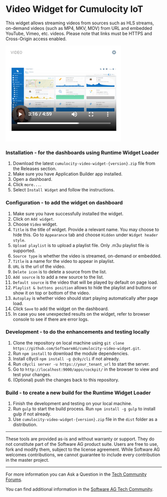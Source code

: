 # Video Widget for Cumulocity IoT

This widget allows streaming videos from sources such as HLS streams, on-demand videos (such as MP4, MKV, MOV) from URL and embedded YouTube, Vimeo, etc. videos. Please note that links must be HTTPS and Cross-Origin access enabled.

![Preview](src/cumulocity-video-widget/assets/img-preview.png)

### Installation - for the dashboards using Runtime Widget Loader
1. Download the latest `cumulocity-video-widget-{version}.zip` file from the Releases section.
2. Make sure you have Application Builder app installed.
3. Open a dashboard.
4. Click `more...`.
5. Select `Install Widget` and follow the instructions.

### Configuration - to add the widget on dashboard
1. Make sure you have successfully installed the widget.
2. Click on `Add widget`.
3. Choose `Video` widget.
4. `Title` is the title of widget. Provide a relevant name. You may choose to hide this. Go to `Appearance` tab and choose `Hidden` under `Widget header style`.
5. `Upload playlist` is to upload a playlist file. Only .m3u playlist file is supported.
6. `Source type` is whether the video is streamed, on-demand or embedded.
7. `Title` is a name for the video to appear in playlist.
8. `URL` is the url of the video.
9. `Delete icon` is to delete a source from the list.
10. `Add source` is to add a new source to the list.
11. `Default source` is the video that will be played by default on page load.
12. `Playlist & buttons position` allows to hide the playlist and buttons or show it on top or bottom of the video.
13. `Autoplay` is whether video should start playing automatically after page load.
14. Click `Save` to add the widget on the dashboard.
15. In case you see unexpected results on the widget, refer to browser console to see if there are error logs.

### Development - to do the enhancements and testing locally
1. Clone the repository on local machine using `git clone https://github.com/SoftwareAG/cumulocity-video-widget.git`.
2. Run `npm install` to download the module dependencies.
3. Install c8ycli `npm install -g @c8y/cli` if not already.
4. Run `c8ycli server -u https://your_tenant_url` to start the server.
5. Go to `http://localhost:9000/apps/cockpit/` in the browser to view and test your changes.
6. (Optional) push the changes back to this repository.

### Build - to create a new build for the Runtime Widget Loader
1. Finish the development and testing on your local machine.
2. Run `gulp` to start the build process. Run `npm install -g gulp` to install gulp if not already.
3. Use `cumulocity-video-widget-{version}.zip` file in the `dist` folder as a distribution.

------------------------------

These tools are provided as-is and without warranty or support. They do not constitute part of the Software AG product suite. Users are free to use, fork and modify them, subject to the license agreement. While Software AG welcomes contributions, we cannot guarantee to include every contribution in the master project.

------------------------------

For more information you can Ask a Question in the [Tech Community Forums](https://tech.forums.softwareag.com/tags/c/forum/1/Cumulocity-IoT).
  
  
You can find additional information in the [Software AG Tech Community](https://tech.forums.softwareag.com/tag/Cumulocity-IoT).
